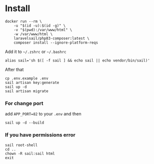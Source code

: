 # Install

```shell
docker run --rm \
    -u "$(id -u):$(id -g)" \
    -v "$(pwd):/var/www/html" \
    -w /var/www/html \
    laravelsail/php83-composer:latest \
    composer install --ignore-platform-reqs
```
Add it to `~/.zshrc` or `~/.bashrc`
```shell
alias sail='sh $([ -f sail ] && echo sail || echo vendor/bin/sail)'
```
After that
```shell
cp .env.example .env
sail artisan key:generate
sail up -d
sail artisan migrate
```
### For change port
add `APP_PORT=82` to your `.env` and then
```shell
sail up -d --build
```

### If you have permissions error
```shell
sail root-shell
cd ..
chown -R sail:sail html
exit
```